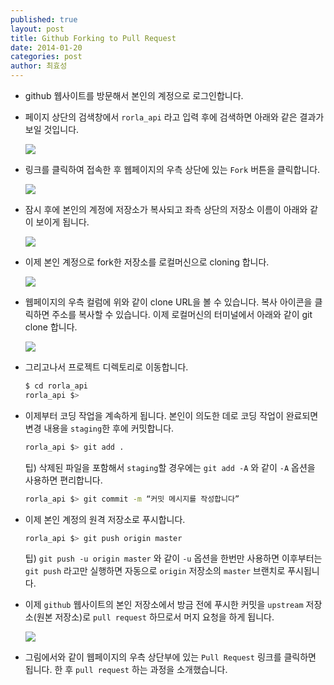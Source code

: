 ```yaml
---
published: true
layout: post
title: Github Forking to Pull Request
date: 2014-01-20
categories: post
author: 최효성
---
```


* github 웹사이트를 방문해서 본인의 계정으로 로그인합니다.

* 페이지 상단의 검색창에서 `rorla_api` 라고 입력 후에 검색하면 아래와 같은 결과가 보일 것입니다. 

    ![](http://i1373.photobucket.com/albums/ag392/rorlab/p1_zps1517a3dc.png)

* 링크를 클릭하여 접속한 후 웹페이지의 우측 상단에 있는 `Fork` 버튼을 클릭합니다. 

    ![](http://i1373.photobucket.com/albums/ag392/rorlab/2014-01-20_19-06-59_zps1e683196.png)

* 잠시 후에 본인의 계정에 저장소가 복사되고 좌측 상단의 저장소 이름이 아래와 같이 보이게 됩니다. 

    ![](http://i1373.photobucket.com/albums/ag392/rorlab/2014-01-20_19-10-47_zpsa4930128.png)

* 이제 본인 계정으로 fork한 저장소를 로컬머신으로 cloning 합니다. 

    ![](http://i1373.photobucket.com/albums/ag392/rorlab/2014-01-20_19-17-41_zps676b7e05.png)

* 웹페이지의 우측 컬럼에 위와 같이 clone URL을 볼 수 있습니다. 복사 아이콘을 클릭하면 주소를 복사할 수 있습니다. 
이제 로컬머신의 터미널에서 아래와 같이 git clone 합니다. 

    ![](http://i1373.photobucket.com/albums/ag392/rorlab/2014-01-20_19-20-14_zpsd31afea7.png)

* 그리고나서 프로젝트 디렉토리로 이동합니다. 

    ```bash
    $ cd rorla_api
    rorla_api $> 
    ```

* 이제부터 코딩 작업을 계속하게 됩니다. 본인이 의도한 데로 코딩 작업이 완료되면 변경 내용을 `staging`한 후에 커밋합니다. 

    ```bash
    rorla_api $> git add .
    ```

    팁) 삭제된 파일을 포함해서 `staging`할 경우에는 `git add -A` 와 같이 `-A` 옵션을 사용하면 편리합니다.

    ```bash
    rorla_api $> git commit -m “커밋 메시지를 작성합니다”
    ```

* 이제 본인 계정의 원격 저장소로 푸시합니다. 

    ```bash
    rorla_api $> git push origin master
    ```

    팁) `git push -u origin master` 와 같이 `-u` 옵션을 한번만 사용하면 이후부터는 `git push` 라고만 실행하면 자동으로 `origin` 저장소의 `master` 브랜치로 푸시됩니다. 

* 이제 `github` 웹사이트의 본인 저장소에서 방금 전에 푸시한 커밋을 `upstream` 저장소(원본 저장소)로 `pull request` 하므로서 머지 요청을 하게 됩니다. 

    ![](http://i1373.photobucket.com/albums/ag392/rorlab/2014-01-20_19-32-38_zps87a3ce51.png)

* 그림에서와 같이 웹페이지의 우측 상단부에 있는 `Pull Request` 링크를 클릭하면 됩니다. 
 한 후 `pull request` 하는 과정을 소개했습니다. 
